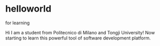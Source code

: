# helloworld
for learning

Hi
I am a student from Politecnico di Milano and Tongji University! 
Now starting to learn this powerful tool of software development platform.


